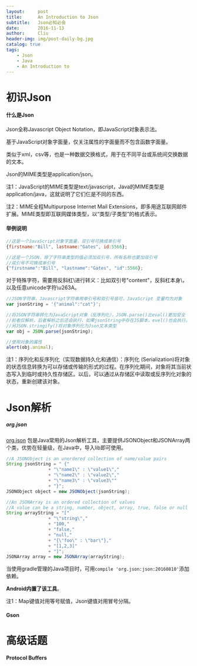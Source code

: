 ```yaml
---
layout:     post
title:      An Introduction to Json
subtitle:   Json必知必会
date:       2016-11-13
author:     Cliu
header-img: img/post-daily-bg.jpg
catalog: true
tags:
    - Json
    - Java
    - An Introduction to
---
```


# 初识Json

#### 什么是Json

Json全称Javascript Object Notation，即JavaScript对象表示法。

基于JavaScript对象字面量，仅关注属性的字面量而不包含函数字面量。

类似于xml，csv等，也是一种数据交换格式，用于在不同平台或系统间交换数据的文本。

Json的MIME类型是application/json。

注1：JavaScript的MIME类型是text/javascript，Java的MIME类型是application/java，这就说明了它们仨是不同的东西。

注2：MIME全程Multipurpose Internet Mail Extensions，即多用途互联网邮件扩展。MIME类型即互联网媒体类型，以“类型/子类型”的格式表示。

#### 举例说明
```js
//这是一个JavaScript对象字面量，双引号可换成单引号
{firstname:"Bill", lastname:"Gates", id:5566};

//这是一个JSON，除了字符串类型的值必须加双引号，所有名称也要加双引号
//双引号不可换成单引号
{"firstname":"Bill", "lastname":"Gates", "id":5566};
```

对于特殊字符，需要用反斜杠\进行转义：比如双引号\"content\"，反斜杠本身\\，以及任意unicode字符\u263A。

```js
//JSON字符串，Javascript字符串用单引号和双引号皆可，JavaScript 变量均为对象
var jsonString = '{"animal":"cat"}';

//将JSON字符串转化为JavaScript对象（反序列化），JSON.parse()比eval()更加安全
//前者仅解析，后者解析之后还会执行，如果jsonString中存在JS脚本，evel()也会执行。
//另JSON.stringify()将对象序列化为Json文本类型
var obj = JSON.parse(jsonString);

//使用对象的属性
alert(obj.animal);
```

注1：序列化和反序列化（实现数据持久化和通信）：序列化 (Serialization)将对象的状态信息转换为可以存储或传输的形式的过程。在序列化期间，对象将其当前状态写入到临时或持久性存储区。以后，可以通过从存储区中读取或反序列化对象的状态，重新创建该对象。

# Json解析

##### org.json

[org.json](http://json.org/) 包是Java常用的Json解析工具，主要提供JSONObject和JSONArray两个类，优势在轻量级，在Java中，导入lib即可使用。

```java
//A JSONObject is an unordered collection of name/value pairs
String jsonString = " {"
                + "\"name1\" : \"value1\","
                + "\"name2\" : \"value2\","
                + "\"name3\" : \"value3\""
                + "}";
JSONObject object = new JSONObject(jsonString);

//An JSONArray is an ordered collection of values
//A value can be a string, number, object, array, true, false or null
String arrayString = "["
                + "\"string\","
                + "100,"
                + "false,"
                + "null,"
                + "{\"foo\" : \"bar\"},"
                + "[1,2,3]"
                + "]";
JSONArray array = new JSONArray(arrayString);
```

当使用gradle管理的Java项目时，可用`compile 'org.json:json:20160810'`添加依赖。

**Android内置了该工具**。

注1：Map键值对用等号赋值，Json键值对用冒号分隔。

#### Gson

# 高级话题

#### Protocol Buffers
